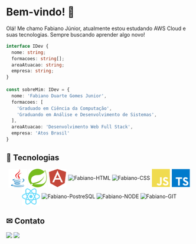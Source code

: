 # Bem-vindo! 👋
Olá! Me chamo Fabiano Júnior, atualmente estou estudando AWS Cloud e suas tecnologias. Sempre buscando aprender algo novo!

```ts
interface IDev {
  nome: string;
  formacoes: string[];
  areaAtuacao: string;
  empresa: string;
}

const sobreMim: IDev = {
  nome: 'Fabiano Duarte Gomes Junior',
  formacoes: [
    'Graduado em Ciência da Computação',
    'Graduando em Análise e Desenvolvimento de Sistemas',
  ],
  areaAtuacao: 'Desenvolvimento Web Full Stack',
  empresa: 'Atos Brasil'
}
```

## 🚀 Tecnologias
<div align="center"> 
  <img align="center" alt="Fabiano-Java" height="50" width="50" src="https://github.com/devicons/devicon/blob/master/icons/java/java-original.svg">
  <img align="center" alt="Fabiano-Java" height="50" width="50" src="https://github.com/devicons/devicon/blob/master/icons/spring/spring-original.svg">
  <img align="center" alt="Fabiano-Java" height="50" width="50" src="https://github.com/devicons/devicon/blob/master/icons/angularjs/angularjs-plain.svg">
  <img align="center" alt="Fabiano-HTML" height="50" width="50" src="https://camo.githubusercontent.com/89a4f052af35af3ae91139b0da6496483e00d4fb645589fc4d26cf95b42f8454/68747470733a2f2f63646e2e6a7364656c6976722e6e65742f67682f64657669636f6e732f64657669636f6e2f69636f6e732f68746d6c352f68746d6c352d706c61696e2d776f72646d61726b2e737667">
  <img align="center" alt="Fabiano-CSS" height="50" width="50" src="https://camo.githubusercontent.com/b3ce9472d369cacc72c37b7be98298b051836c138eada89587178fbd41939043/68747470733a2f2f63646e2e6a7364656c6976722e6e65742f67682f64657669636f6e732f64657669636f6e2f69636f6e732f637373332f637373332d706c61696e2d776f72646d61726b2e737667">
  
  <img align="center" alt="Fabiano-Js" height="50" width="50" src="https://raw.githubusercontent.com/devicons/devicon/master/icons/javascript/javascript-plain.svg">
  <img align="center" alt="Fabiano-Ts" height="50" width="50" src="https://raw.githubusercontent.com/devicons/devicon/master/icons/typescript/typescript-plain.svg">
  <img align="center" alt="Fabiano-React" height="50" width="50" src="https://raw.githubusercontent.com/devicons/devicon/master/icons/react/react-original.svg">
  <img align="center" alt="Fabiano-PostreSQL" height="50" width="50" src="https://cdn.jsdelivr.net/gh/devicons/devicon/icons/postgresql/postgresql-plain-wordmark.svg" />
  <img align="center" alt="Fabiano-NODE" height="50" width="50" src="https://cdn.jsdelivr.net/gh/devicons/devicon/icons/nodejs/nodejs-plain.svg" />
  <img align="center" alt="Fabiano-GIT" height="50" width="50"src="https://cdn.jsdelivr.net/gh/devicons/devicon/icons/git/git-original.svg" />
</div> 

## ✉ Contato
  
<div> 
  <a href="https://www.linkedin.com/in/fabianojunior139/" target="_blank"><img src="https://img.shields.io/badge/-LinkedIn-%230077B5?style=for-the-badge&logo=linkedin&logoColor=white" target="_blank"></a> 
  <a href = "mailto:fabianojunior139@gmail.com"><img src="https://img.shields.io/badge/-fabianojunior139@gmail.com-%23333?style=for-the-badge&logo=gmail&color=11ab3a&logoColor=white" target="_blank"></a>
</div>
